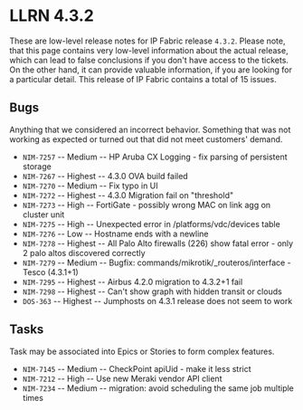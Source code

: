 # LLRN 4.3.2

These are low-level release notes for IP Fabric release `4.3.2`. Please note, that this page contains very low-level information about the actual release, which can lead to false conclusions if you don't have access to the tickets. On the other hand, it can provide valuable information, if you are looking for a particular detail. This release of IP Fabric contains a total of 15 issues.

## Bugs

Anything that we considered an incorrect behavior. Something that was not working as expected or turned out that did not meet customers' demand.

- `NIM-7257` -- Medium -- HP Aruba CX Logging - fix parsing of persistent storage
- `NIM-7267` -- Highest -- 4.3.0 OVA build failed
- `NIM-7270` -- Medium -- Fix typo in UI
- `NIM-7272` -- Highest -- 4.3.0 Migration fail on "threshold"
- `NIM-7273` -- High -- FortiGate - possibly wrong MAC on link agg on cluster unit
- `NIM-7275` -- High -- Unexpected error in /platforms/vdc/devices table
- `NIM-7276` -- Low -- Hostname ends with a newline
- `NIM-7278` -- Highest -- All Palo Alto firewalls (226) show fatal error - only 2 palo altos discovered correctly
- `NIM-7279` -- Medium -- Bugfix: commands/mikrotik/_routeros/interface - Tesco (4.3.1+1)
- `NIM-7295` -- Highest -- Airbus 4.2.0 migration to 4.3.2+1 fail
- `NIM-7298` -- Highest -- Can't show graph with hidden transit or clouds
- `DOS-363` -- Highest -- Jumphosts on 4.3.1 release does not seem to work

## Tasks

Task may be associated into Epics or Stories to form complex features.

- `NIM-7145` -- Medium -- CheckPoint apiUid - make it less strict
- `NIM-7212` -- High -- Use new Meraki vendor API client
- `NIM-7234` -- Medium -- migration: avoid scheduling the same job multiple times
